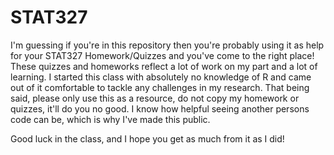 # STAT327

I'm guessing if you're in this repository then you're probably using it as help for your STAT327 Homework/Quizzes and you've come to the right place! These quizzes and homeworks reflect a lot of work on my part and a lot of learning. I started this class with absolutely no knowledge of R and came out of it comfortable to tackle any challenges in my research. That being said, please only use this as a resource, do not copy my homework or quizzes, it'll do you no good. I know how helpful seeing another persons code can be, which is why I've made this public.

Good luck in the class, and I hope you get as much from it as I did!
